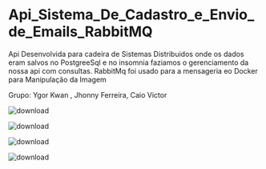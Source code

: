 # Api_Sistema_De_Cadastro_e_Envio_de_Emails_RabbitMQ

Api Desenvolvida para cadeira de Sistemas Distribuidos onde os dados eram salvos no PostgreeSql e no insomnia faziamos o gerenciamento da nossa api com consultas.
RabbitMq foi usado para a mensageria eo Docker para Manipulação da Imagem

Grupo: Ygor Kwan , Jhonny Ferreira, Caio Victor

![download](https://user-images.githubusercontent.com/88592898/208014248-1ef599bb-f905-41af-b59f-65bc50149a94.png)

![download](https://user-images.githubusercontent.com/88592898/208014269-8f1f11e1-0247-4a84-b86b-c32ba40b8e45.png)

![download](https://user-images.githubusercontent.com/88592898/208014531-1fb64571-0cb8-45c1-9acb-dcbb0fdabf76.png)

![download](https://user-images.githubusercontent.com/88592898/208014555-674a2f91-7aa3-4a0c-ab1e-2699e6a8f87b.png)
